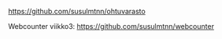 https://github.com/susulmtnn/ohtuvarasto

Webcounter viikko3:
https://github.com/susulmtnn/webcounter
